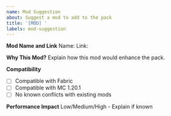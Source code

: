 ```yaml
---
name: Mod Suggestion
about: Suggest a mod to add to the pack
title: '[MOD] '
labels: mod-suggestion
---
```


**Mod Name and Link**
Name:
Link:

**Why This Mod?**
Explain how this mod would enhance the pack.

**Compatibility**
- [ ] Compatible with Fabric
- [ ] Compatible with MC 1.20.1
- [ ] No known conflicts with existing mods

**Performance Impact**
Low/Medium/High - Explain if known